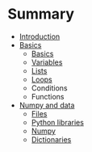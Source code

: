 # Summary

* [Introduction](README.md)
* [Basics](part1/readme.md)
   * [Basics](part1/basics.md)
   * [Variables](part1/variables.md)
   * [Lists](part1/lists.md)
   * [Loops](part1/testfile.md)
   * Conditions
   * Functions
* [Numpy and data](part2/readmemd.md)
   * [Files](part2/files.md)
   * [Python libraries](part2/libraries.md)
   * [Numpy](part2/numpy.md)
   * [Dictionaries](part2/dictionaries.md)

